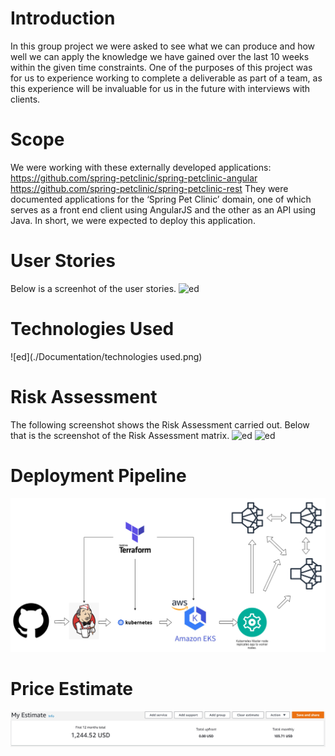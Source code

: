 # Introduction 
In this group project we were asked to see what we can produce and how well we can apply the knowledge we have gained over the last 10 weeks within the given time constraints.
One of the purposes of this project was for us to experience working to complete a deliverable as part of a team, as this experience will be invaluable for us in the future with interviews with clients. 

# Scope
We were working with these externally developed applications:
https://github.com/spring-petclinic/spring-petclinic-angular
https://github.com/spring-petclinic/spring-petclinic-rest
They were documented applications for the ‘Spring Pet Clinic’ domain, one of which serves as a front end client using AngularJS and the other as an API using Java.
In short, we were expected to deploy this application.

# User Stories 
Below is a screenhot of the user stories.
![ed](./Documentation/user-stories_1.png)

# Technologies Used
![ed](./Documentation/technologies used.png)

# Risk Assessment
The following screenshot shows the Risk Assessment carried out. Below that is the screenshot of the Risk Assessment matrix.
![ed](./Documentation/Risk-Assessment.png)
![ed](./Documentation/Risk-Assessment_Matrix.png)

# Deployment Pipeline 
![ed](./Documentation/Deployment-Pipeline.png)

# Price Estimate 
![ed](./Documentation/price-estimate_ec2medium_EKS.jpg)